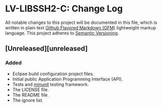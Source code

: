 # LV-LIBSSH2-C: Change Log

All notable changes to this project will be documented in this file, which is written in plain text [Github Flavored Markdown (GFM)](https://help.github.com/articles/github-flavored-markdown/) lightweight markup language. This project adheres to [Semantic Versioning](http://semver.org).

## [Unreleased][unreleased]

### Added

- Eclipse build configuration project files.
- Initial public Application Programming Interface (API).
- Tests and [minunit](https://github.com/siu/minunit) testing framework.
- The LICENSE file.
- The README file.
- The ignore list.

